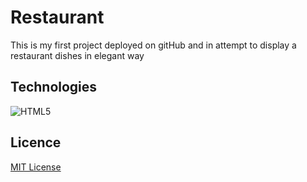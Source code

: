 # Restaurant 
This is my first project deployed on gitHub and in attempt to display a restaurant dishes in elegant way

## Technologies
![HTML5](https://img.shields.io/badge/html5-%23E34F26.svg?style=for-the-badge&logo=html5&logoColor=white)

## Licence
[MIT License](LICENSE)



